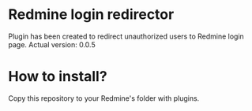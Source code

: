 # Redmine login redirector

Plugin has been created to redirect unauthorized users to Redmine login page.
Actual version: 0.0.5

# How to install?

Copy this repository to your Redmine's folder with plugins.
